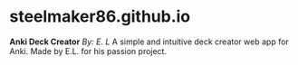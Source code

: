 # steelmaker86.github.io

**Anki Deck Creator**
*By: E. L*
A simple and intuitive deck creator web app for Anki. Made by E.L. for his passion project.
